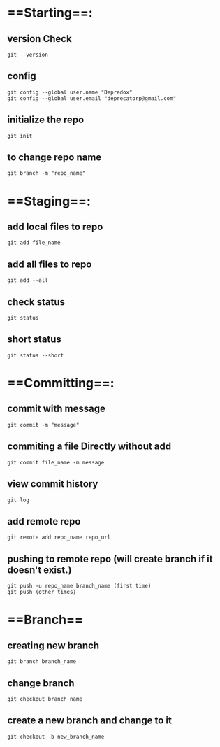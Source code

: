 # ==Starting==:
## version Check
```git
git --version
```
## config
```git
git config --global user.name "Depredox"
git config --global user.email "deprecatorp@gmail.com"
```
## initialize the repo
```git
git init 
```
## to change repo name
```git
git branch -m "repo_name"
```

# ==Staging==:
## add local files to repo
```git
git add file_name
```
## add all files to repo
```git
git add --all
```
## check status
```git
git status
```
## short status
```git
git status --short
```

# ==Committing==:
## commit with message
```git
git commit -m "message"
```
## commiting a file Directly without add
```git
git commit file_name -m message
```
## view commit history
```git
git log
```
## add remote repo
```git
git remote add repo_name repo_url
```
## pushing to remote repo (will create branch if it doesn't exist.)
```git
git push -u repo_name branch_name (first time)
git push (other times)
```
# ==Branch==
##  creating new branch
```git
git branch branch_name
```
## change branch 
```git
git checkout branch_name
```
## create a new branch and change to it
```git
git checkout -b new_branch_name
```